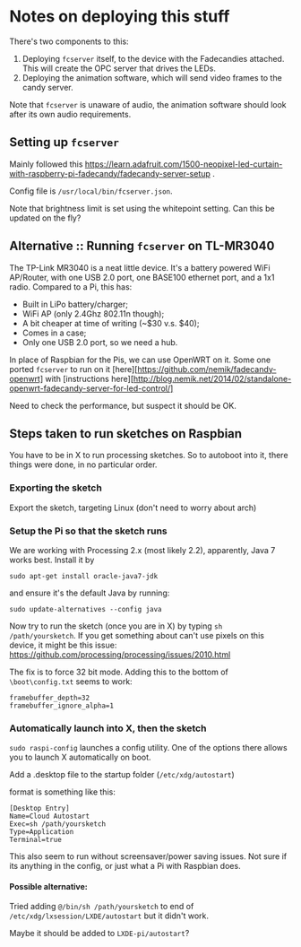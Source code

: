 # Notes on deploying this stuff

There's two components to this:

1. Deploying `fcserver` itself, to the device with the Fadecandies attached. This will create the OPC server that drives the LEDs.
2. Deploying the animation software, which will send video frames to the candy server.

Note that `fcserver` is unaware of audio, the animation software should look after its own audio requirements. 

## Setting up `fcserver`

Mainly followed this https://learn.adafruit.com/1500-neopixel-led-curtain-with-raspberry-pi-fadecandy/fadecandy-server-setup .

Config file is `/usr/local/bin/fcserver.json`.

Note that brightness limit is set using the whitepoint setting. Can this be updated on the fly?

## Alternative :: Running `fcserver` on TL-MR3040

The TP-Link MR3040 is a neat little device. It's a battery powered WiFi AP/Router, with one USB 2.0 port, one BASE100 ethernet port, and a 1x1 radio. Compared to a Pi, this has:

* Built in LiPo battery/charger;
* WiFi AP (only 2.4Ghz 802.11n though);
* A bit cheaper at time of writing (~$30 v.s. $40);
* Comes in a case;
* Only one USB 2.0 port, so we need a hub.

In place of Raspbian for the Pis, we can use OpenWRT on it. Some one ported `fcserver` to run on it [here][https://github.com/nemik/fadecandy-openwrt] with [instructions here][http://blog.nemik.net/2014/02/standalone-openwrt-fadecandy-server-for-led-control/]

Need to check the performance, but suspect it should be OK.

## Steps taken to run sketches on Raspbian

You have to be in X to run processing sketches. So to autoboot into it, there things were done, in no particular order.

### Exporting the sketch

Export the sketch, targeting Linux (don't need to worry about arch)

### Setup the Pi so that the sketch runs 

We are working with Processing 2.x (most likely 2.2), apparently, Java 7 works best. Install it by

```
sudo apt-get install oracle-java7-jdk
```
and ensure it's the default Java by running:

```
sudo update-alternatives --config java
```

Now try to run the sketch (once you are in X) by typing `sh /path/yoursketch`. If you get something about can't use pixels on this device, it might be this issue: https://github.com/processing/processing/issues/2010.html

The fix is to force 32 bit mode. Adding this to the bottom of `\boot\config.txt` seems to work:

```
framebuffer_depth=32
framebuffer_ignore_alpha=1
```

### Automatically launch into X, then the sketch

`sudo raspi-config` launches a config utility. One of the options there allows you to launch X automatically on boot.

Add a .desktop file to the startup folder (`/etc/xdg/autostart`)

format is something like this:

```
[Desktop Entry]
Name=Cloud Autostart
Exec=sh /path/yoursketch
Type=Application
Terminal=true
```

This also seem to run without screensaver/power saving issues. Not sure if its anything in the config, or just what a Pi with Raspbian does.

#### Possible alternative:

Tried adding `@/bin/sh /path/yoursketch` to end of `/etc/xdg/lxsession/LXDE/autostart` but it didn't work.

Maybe it should be added to `LXDE-pi/autostart`? 


